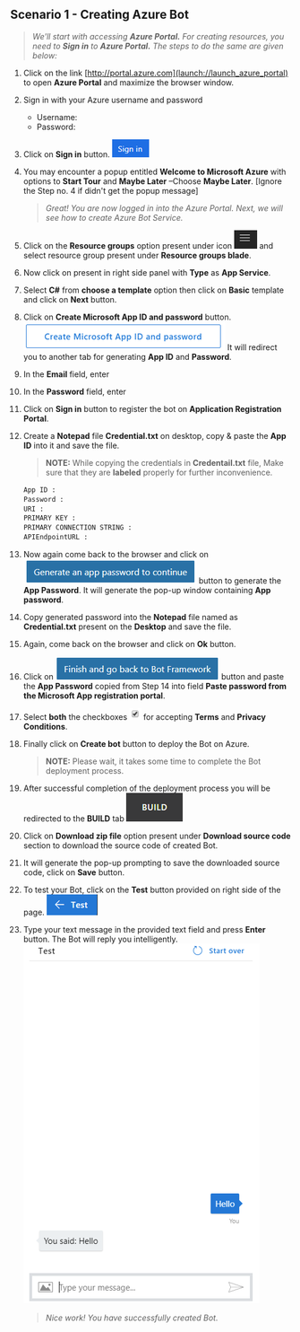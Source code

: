<page title="Creating Azure Bot"/>

## Scenario 1 -  Creating Azure Bot

   > _We'll start with accessing **Azure Portal.** For creating resources, you need to **Sign in** to **Azure Portal.** The steps to do the same are given below:_

1. Click on the link [http://portal.azure.com](launch://launch_azure_portal) to open **Azure Portal** and maximize the browser window.
1. Sign in with your Azure username and password
    - Username: **<inject key="AzureAdUserEmail" />**
    - Password: **<inject key="AzureAdUserPassword" />**
1. Click on **Sign in** button. ![](img/SignInButton.png)
1. You may encounter a popup entitled **Welcome to Microsoft Azure** with options to **Start Tour** and **Maybe Later** –Choose **Maybe Later**. [Ignore the Step no. 4 if didn't get the popup message]
   > _Great! You are now logged in into the Azure Portal. Next, we will see how to create Azure Bot Service._
5. Click on the **Resource groups** option present under icon ![](img/HambergerIcon.png) and select **<inject story-id="story://Content-Private/content/dfd/SP-GDA/gdaexpericence5/story_a_azurebotservice_with_cosmosdb" key="myResourceGroupName"/>** resource group present under **Resource groups blade**.
1. Now click on **<inject story-id="story://Content-Private/content/dfd/SP-GDA/gdaexpericence5/story_a_azurebotservice_with_cosmosdb" key="contosoAirBot"/>** present in right side panel with **Type** as **App Service**.
1. Select **C#** from **choose a template** option then click on **Basic** template and click on **Next** button.
1. Click on **Create Microsoft App ID and password** button. ![](img/CreateMicrosoftAppIDandpassword.png)
   It will redirect you to another tab for generating **App ID** and **Password**.
1. In the **Email** field, enter **<inject key="AzureAdUserEmail" />** 
1. In the **Password** field, enter **<inject key="AzureAdUserPassword" />**
1. Click on **Sign in** button to register the bot on **Application Registration Portal**.
1. Create a **Notepad** file **Credential.txt** on desktop, copy & paste the **App ID** into it and save the file.
   > **NOTE:** While copying the credentials in **Credentail.txt** file, Make sure that they are **labeled** properly for further inconvenience.
   
   ```txt
   App ID :
   Password :
   URI :
   PRIMARY KEY :
   PRIMARY CONNECTION STRING :
   APIEndpointURL : 
   ```                 
1. Now again come back to the browser and click on ![](img/Generateanapppasswordtocontinue.png)
   button to generate the **App Password**. It will generate the pop-up window containing **App password**.
1. Copy generated password into the **Notepad** file named as **Credential.txt** present on the **Desktop** and save the file.
1. Again, come back on the browser and click on **Ok** button.
1. Click on ![](img/FinishandgobacktoBotFramework.png)
   button and paste the **App Password** copied from Step 14 into field **Paste password from the Microsoft App registration portal**.
1. Select **both** the checkboxes ![](img/Select.png)
   for accepting **Terms** and **Privacy Conditions**.
1. Finally click on **Create bot** button to deploy the Bot on Azure.

   >**NOTE:** Please wait, it takes some time to complete the Bot deployment process.

1. After successful completion of the deployment process you will be redirected to the **BUILD** tab ![](img/Build.png)
1. Click on **Download zip file** option present under **Download source code** section to download the source code of created Bot.
1. It will generate the pop-up prompting to save the downloaded source code, click on **Save** button.
1. To test your Bot, click on the **Test** button provided on right side of the page. ![](img/Test.png)
1. Type your text message in the provided text field and press **Enter** button. The Bot will reply you intelligently.
   ![](img/TestBotOnlineFinal.png)

   > _Nice work! You have successfully created Bot._